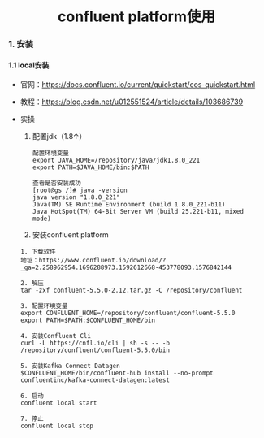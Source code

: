 <h1><center>confluent platform使用</center></h1>

### 1. 安装

#### 1.1 local安装

- 官网：https://docs.confluent.io/current/quickstart/cos-quickstart.html

- 教程：https://blog.csdn.net/u012551524/article/details/103686739

- 实操

  1. 配置jdk（1.8↑）

     ```
     配置环境变量
     export JAVA_HOME=/repository/java/jdk1.8.0_221
     export PATH=$JAVA_HOME/bin:$PATH
     
     查看是否安装成功
     [root@gs /]# java -version
     java version "1.8.0_221"
     Java(TM) SE Runtime Environment (build 1.8.0_221-b11)
     Java HotSpot(TM) 64-Bit Server VM (build 25.221-b11, mixed mode)
     ```

  2.  安装confluent platform

     ```
     1. 下载软件
     地址：https://www.confluent.io/download/?_ga=2.258962954.1696288973.1592612668-453778093.1576842144
     
     2. 解压
     tar -zxf confluent-5.5.0-2.12.tar.gz -C /repository/confluent
     
     3. 配置环境变量
     export CONFLUENT_HOME=/repository/confluent/confluent-5.5.0
     export PATH=$PATH:$CONFLUENT_HOME/bin
     
     4. 安装Confluent Cli
     curl -L https://cnfl.io/cli | sh -s -- -b /repository/confluent/confluent-5.5.0/bin
     
     5. 安装Kafka Connect Datagen 
     $CONFLUENT_HOME/bin/confluent-hub install --no-prompt confluentinc/kafka-connect-datagen:latest
     
     6. 启动
     confluent local start
     
     7. 停止
     confluent local stop
     
     ```

  


